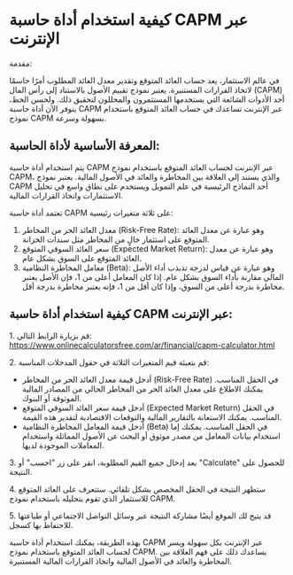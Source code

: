 كيفية استخدام أداة حاسبة CAPM عبر الإنترنت
==========================================

مقدمة:

في عالم الاستثمار، يعد حساب العائد المتوقع وتقدير معدل العائد المطلوب أمرًا حاسمًا لاتخاذ القرارات المستنيرة. يعتبر نموذج تقييم الأصول بالاستناد إلى رأس المال (CAPM) أحد الأدوات الشائعة التي يستخدمها المستثمرون والمحللون لتحقيق ذلك. ولحسن الحظ، يتوفر الآن أداة حاسبة CAPM عبر الإنترنت تساعدك في حساب العائد المتوقع باستخدام نموذج CAPM بسهولة وسرعة.

المعرفة الأساسية لأداة الحاسبة:
-------------------------------

يتم استخدام أداة حاسبة CAPM عبر الإنترنت لحساب العائد المتوقع باستخدام نموذج CAPM، والذي يستند إلى العلاقة بين المخاطرة والعائد في الأصول المالية. يعتبر نموذج CAPM أحد النماذج الرئيسية في علم التمويل ويستخدم على نطاق واسع في تحليل الاستثمارات واتخاذ القرارات المالية.

تعتمد أداة حاسبة CAPM على ثلاثة متغيرات رئيسية:

1. معدل العائد الحر من المخاطر (Risk-Free Rate): وهو عبارة عن معدل العائد المتوقع على استثمار خالٍ من المخاطر مثل سندات الخزانة.
2. سعر العائد السوقي المتوقع (Expected Market Return): وهو عبارة عن معدل العائد المتوقع على السوق بشكل عام.
3. معامل المخاطرة النظامية (Beta): وهو عبارة عن قياس لدرجة تذبذب أداء الأصل المالي مقارنة بأداء السوق بشكل عام. إذا كان المعامل أعلى من 1، فإن الأصل يعتبر مخاطرة بدرجة أعلى من السوق، وإذا كان أقل من 1، فإنه يعتبر مخاطرة بدرجة أقل.

كيفية استخدام أداة حاسبة CAPM عبر الإنترنت:
-------------------------------------------

1\. قم بزيارة الرابط التالي: <https://www.onlinecalculatorsfree.com/ar/financial/capm-calculator.html>

2\. قم بتعبئة قيم المتغيرات الثلاثة في حقول المدخلات المناسبة:

- أدخل قيمة معدل العائد الحر من المخاطر (Risk-Free Rate) في الحقل المناسب. يمكنك الاطلاع على معدل العائد الحر من المخاطر الحالي من المصادر المالية الموثوقة أو البنوك.
- أدخل قيمة سعر العائد السوقي المتوقع (Expected Market Return) في الحقل المناسب. يمكنك الاستعانة بالتقارير المالية والتوقعات الاقتصادية لتقدير هذه القيمة.
- أدخل قيمة المعامل المخاطرة النظامية (Beta) في الحقل المناسب. يمكنك إما استخدام بيانات المعامل من مصدر موثوق أو البحث عن الأصول المماثلة واستخدام المعاملات الموجودة لديها.

3\. بعد إدخال جميع القيم المطلوبة، انقر على زر "احسب" أو "Calculate" للحصول على النتيجة.

4\. ستظهر النتيجة في الحقل المخصص بشكل تلقائي. ستتعرف على العائد المتوقع للاستثمار الذي تقوم بتحليله باستخدام نموذج CAPM.

5\. قد يتيح لك الموقع أيضًا مشاركة النتيجة عبر وسائل التواصل الاجتماعي أو طباعتها للاحتفاظ بها كسجل.

بهذه الطريقة، يمكنك استخدام أداة حاسبة CAPM عبر الإنترنت بكل سهولة ويسر لحساب العائد المتوقع باستخدام نموذج CAPM. يساعدك ذلك على فهم العلاقة بين المخاطرة والعائد في الأصول المالية واتخاذ القرارات المالية المستنيرة.